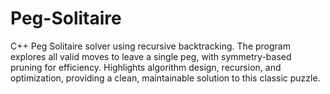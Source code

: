 # Peg-Solitaire
C++ Peg Solitaire solver using recursive backtracking. The program explores all valid moves to leave a single peg, with symmetry-based pruning for efficiency. Highlights algorithm design, recursion, and optimization, providing a clean, maintainable solution to this classic puzzle.
